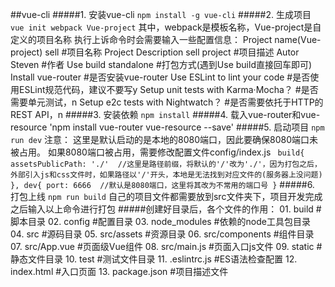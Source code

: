##vue-cli
#####1. 安装vue-cli
	`npm install -g vue-cli`
#####2. 生成项目 
	`vue init webpack Vue-project`
	其中，webpack是模板名称，Vue-project是自定义的项目名称
	执行上诉命令时会需要输入一些配置信息：
	Project name(Vue-project) sell		#项目名称
	Project Description sell project  	#项目描述
	Autor Steven	#作者
	Use build standalone	#打包方式(遇到Use build直接回车即可)
	Install vue-router		#是否安装vue-router
	Use ESLint to lint your code 	#是否使用ESLint规范代码，建议不要写y
	Setup unit tests with Karma·Mocha？ #是否需要单元测试，n
	Setup e2c tests with Nightwatch？	#是否需要依托于HTTP的REST API，n
#####3. 安装依赖
	`npm install`
#####4. 载入vue-router和vue-resource
	'npm install vue-router vue-resource --save'
#####5. 启动项目
	`npm run dev`
	注意： 这里是默认启动的是本地的8080端口，因此要确保8080端口未被占用。
	如果8080端口被占用，需要修改配置文件config/index.js
	`
	build{
		assetsPublicPath: './'	//这里是路径前缀，将默认的'/'改为'./'，因为打包之后，外部引入js和css文件时，如果路径以'/'开头，本地是无法找到对应文件的(服务器上没问题)
	},
	dev{
		port: 6666	//默认是8080端口，这里将其改为不常用的端口号
	}`
#####6. 打包上线
	`npm run build`
	自己的项目文件都需要放到src文件夹下，项目开发完成之后输入以上命令进行打包
#####创建好目录后，各个文件的作用：
	01. build  			#脚本目录
	02. config    		#配置目录
	03. node_modules	#依赖的node工具包目录
	04. src				#源码目录
	05. src/assets		#资源目录
	06. src/components	#组件目录
	07. src/App.vue		#页面级Vue组件
	08. src/main.js		#页面入口js文件
	09. static			#静态文件目录
	10. test			#测试文件目录
	11. .eslintrc.js	#ES语法检查配置
	12. index.html		#入口页面
	13. package.json	#项目描述文件